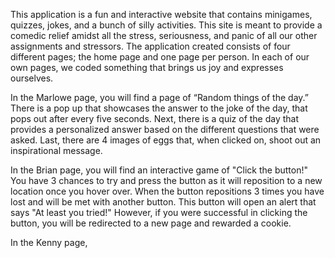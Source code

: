 This application is a fun and interactive website that contains minigames, quizzes, jokes, and a bunch of silly activities. This site is meant to provide a comedic relief amidst all the stress, seriousness, and panic of all our other assignments and stressors. The application created consists of four different pages; the home page and one page per person. In each of our own pages, we coded something that brings us joy and expresses ourselves. 

In the Marlowe page, you will find a page of “Random things of the day.” There is a pop up that showcases the answer to the joke of the day, that pops out after every five seconds. Next, there is a quiz of the day that provides a personalized answer based on the different questions that were asked. Last, there are 4 images of eggs that, when clicked on, shoot out an inspirational message.

In the Brian page, you will find an interactive game of "Click the button!" You have 3 chances to try and press the button as it will reposition to a new location once you hover over. When the button repositions 3 times you have lost and will be met with another button. This button will open an alert that says "At least you tried!" However, if you were successful in clicking the button, you will be redirected to a new page and rewarded a cookie.

In the Kenny page,
